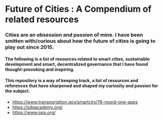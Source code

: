 # Future of Cities : A Compendium of related resources
### Cities are an obsession and passion of mine. I have been smitten with/curious about how the future of cities is going to play out since 2015. 

#### The following is a list of resources related to smart cities, sustainable development and smart, decentralized governance that I have found thought-provoking and inspiring. 

#### This repository is a way of keeping track, a list of resources and references that have sharpened and shaped my curiosity and passion for the subject.

- https://www.transportation.gov/smartcity/78-round-one-apps
- https://sdgacademy.org/
- https://www.pps.org/

